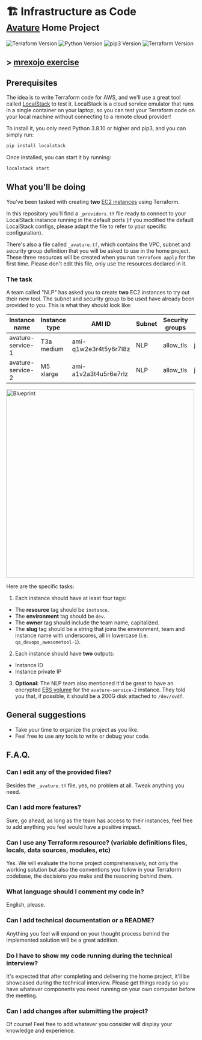 # 🏗️ Infrastructure as Code<br><small>[Avature](https://careers.avature.net/en_US/main/Dashboard#who-we-are) Home Project</small>

![Terraform Version](https://img.shields.io/badge/Terraform->=1.2.2-blueviolet?style=flat-square&logo=terraform)
![Python Version](https://img.shields.io/badge/Python->=3.8.10-informational?style=flat-square&logo=python)
![pip3 Version](https://img.shields.io/badge/pip3->=22.2.1-informational?style=flat-square&logo=python)
![Terraform Version](https://img.shields.io/badge/LocalStack->=1.0.3-9cf?style=flat-square&logo=portainer)

## > [mrexojo exercise](./terraform/README.md)
  
## Prerequisites

The idea is to write Terraform code for AWS, and we'll use a great tool called [LocalStack](https://localstack.cloud/) to test it. LocalStack is a cloud service emulator that runs in a single container on your laptop, so you can test your Terraform code on your local machine without connecting to a remote cloud provider!

To install it, you only need Python 3.8.10 or higher and pip3, and you can simply run:

```bash
pip install localstack
```

Once installed, you can start it by running:

```bash
localstack start
```

## What you'll be doing

You've been tasked with creating **two** [EC2 instances](https://aws.amazon.com/ec2/) using Terraform.

In this repository you'll find a `_providers.tf` file ready to connect to your LocalStack instance running in the default ports (if you modified the default LocalStack configs, please adapt the file to refer to your specific configuration).

There's also a file called `_avature.tf`, which contains the VPC, subnet and security group definition that you will be asked to use in the home project. These three resources will be created when you run `terraform apply` for the first time. Please don't edit this file, only use the resources declared in it.

### The task

A team called "NLP" has asked you to create **two** EC2 instances to try out their new tool. The subnet and security group to be used have already been provided to you. This is what they should look like:

| Instance name     | Instance type | AMI ID                | Subnet | Security groups | Key name    |
| ----------------- | ------------- | --------------------- | ------ | --------------- | ----------- |
| avature-service-1 | T3a medium    | ami-q1w2e3r4t5y6r7l8z | NLP    | allow_tls       | john.doe.qa |
| avature-service-2 | M5 xlarge     | ami-a1v2a3t4u5r6e7rlz | NLP    | allow_tls       | jane.doe.qa |

<img src="https://user-images.githubusercontent.com/38166071/193686964-8f3df9fb-05d2-43d5-89bc-65ac4e36302c.png" height="500px" alt="Blueprint" />

Here are the specific tasks:

1. Each instance should have at least four tags:

- The **resource** tag should be `instance`.
- The **environment** tag should be `dev`.
- The **owner** tag should include the team name, capitalized.
- The **slug** tag should be a string that joins the environment, team and instance name with underscores, all in lowercase (i.e. `qa_devops_awesometool-1`).

2. Each instance should have **two** outputs:

- Instance ID
- Instance private IP

3. **Optional:** The NLP team also mentioned it'd be great to have an encrypted [EBS volume](https://docs.aws.amazon.com/AWSEC2/latest/UserGuide/ebs-volumes.html) for the `avature-service-2` instance. They told you that, if possible, it should be a 200G disk attached to `/dev/xvdf`.

## General suggestions

- Take your time to organize the project as you like.
- Feel free to use any tools to write or debug your code.

## F.A.Q.

### Can I edit any of the provided files?

Besides the `_avature.tf` file, yes, no problem at all. Tweak anything you need.

### Can I add more features?

Sure, go ahead, as long as the team has access to their instances, feel free to add anything you feel would have a positive impact.

### Can I use any Terraform resource? (variable definitions files, locals, data sources, modules, etc)

Yes. We will evaluate the home project comprehensively, not only the working solution but also the conventions you follow in your Terraform codebase, the decisions you make and the reasoning behind them.

### What language should I comment my code in?

English, please.

### Can I add technical documentation or a README?

Anything you feel will expand on your thought process behind the implemented solution will be a great addition.

### Do I have to show my code running during the technical interview?

It's expected that after completing and delivering the home project, it'll be showcased during the technical interview. Please get things ready so you have whatever components you need running on your own computer before the meeting.

### Can I add changes after submitting the project?

Of course! Feel free to add whatever you consider will display your
knowledge and experience.
